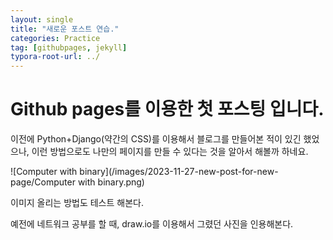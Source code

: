 ```yaml
---
layout: single
title: "새로운 포스트 연습."
categories: Practice
tag: [githubpages, jekyll]
typora-root-url: ../
---
```


# Github pages를 이용한 첫 포스팅 입니다.

이전에 Python+Django(약간의 CSS)를 이용해서 블로그를 만들어본 적이 있긴 했었으나, 이런 방법으로도 나만의 페이지를 만들 수 있다는 것을 알아서 해볼까 하네요.

![Computer with binary](/images/2023-11-27-new-post-for-new-page/Computer with binary.png)

이미지 올리는 방법도 테스트 해본다.

예전에 네트워크 공부를 할 때, draw.io를 이용해서 그렸던 사진을 인용해본다.

